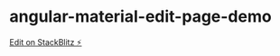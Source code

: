 # angular-material-edit-page-demo

[Edit on StackBlitz ⚡️](https://stackblitz.com/edit/angular-material-edit-page-demo)